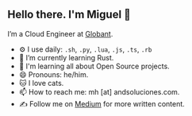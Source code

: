 ## Hello there. I'm Miguel 👋

I’m a Cloud Engineer at [Globant](https://www.globant.com/). 

- ⚙️ I use daily: `.sh`, `.py`, `.lua`, `.js`, `.ts`, `.rb`
- 🌱 I’m currently learning Rust.
- 👯 I'm learning all about Open Source projects.
- 😄 Pronouns: he/him.
- 🐱 I love cats.
- 📫 How to reach me: mh [at] andsoluciones.com.
- ✍️ Follow me on [Medium](https://medium.com/@mhernandezve) for more written content.

